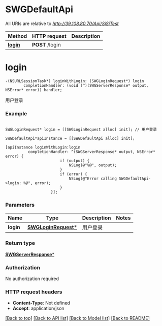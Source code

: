 # SWGDefaultApi

All URIs are relative to *http://39.108.80.70/Api/SiSiTest*

Method | HTTP request | Description
------------- | ------------- | -------------
[**login**](SWGDefaultApi.md#login) | **POST** /login | 


# **login**
```objc
-(NSURLSessionTask*) loginWithLogin: (SWGLoginRequest*) login
        completionHandler: (void (^)(SWGServerResponse* output, NSError* error)) handler;
```



用户登录

### Example 
```objc

SWGLoginRequest* login = [[SWGLoginRequest alloc] init]; // 用户登录

SWGDefaultApi*apiInstance = [[SWGDefaultApi alloc] init];

[apiInstance loginWithLogin:login
          completionHandler: ^(SWGServerResponse* output, NSError* error) {
                        if (output) {
                            NSLog(@"%@", output);
                        }
                        if (error) {
                            NSLog(@"Error calling SWGDefaultApi->login: %@", error);
                        }
                    }];
```

### Parameters

Name | Type | Description  | Notes
------------- | ------------- | ------------- | -------------
 **login** | [**SWGLoginRequest***](SWGLoginRequest.md)| 用户登录 | 

### Return type

[**SWGServerResponse***](SWGServerResponse.md)

### Authorization

No authorization required

### HTTP request headers

 - **Content-Type**: Not defined
 - **Accept**: application/json

[[Back to top]](#) [[Back to API list]](../README.md#documentation-for-api-endpoints) [[Back to Model list]](../README.md#documentation-for-models) [[Back to README]](../README.md)

